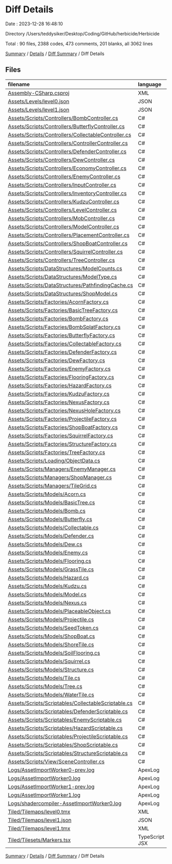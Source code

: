 # Diff Details

Date : 2023-12-28 16:48:10

Directory /Users/teddysiker/Desktop/Coding/GitHub/herbicide/Herbicide

Total : 90 files,  2388 codes, 473 comments, 201 blanks, all 3062 lines

[Summary](results.md) / [Details](details.md) / [Diff Summary](diff.md) / Diff Details

## Files
| filename | language | code | comment | blank | total |
| :--- | :--- | ---: | ---: | ---: | ---: |
| [Assembly-CSharp.csproj](/Assembly-CSharp.csproj) | XML | -1 | 0 | 0 | -1 |
| [Assets/Levels/level0.json](/Assets/Levels/level0.json) | JSON | -195 | 0 | 0 | -195 |
| [Assets/Levels/level1.json](/Assets/Levels/level1.json) | JSON | 297 | 0 | 0 | 297 |
| [Assets/Scripts/Controllers/BombController.cs](/Assets/Scripts/Controllers/BombController.cs) | C# | -1 | 0 | 0 | -1 |
| [Assets/Scripts/Controllers/ButterflyController.cs](/Assets/Scripts/Controllers/ButterflyController.cs) | C# | -8 | 0 | 0 | -8 |
| [Assets/Scripts/Controllers/CollectableController.cs](/Assets/Scripts/Controllers/CollectableController.cs) | C# | 34 | 41 | 12 | 87 |
| [Assets/Scripts/Controllers/ControllerController.cs](/Assets/Scripts/Controllers/ControllerController.cs) | C# | 56 | -3 | 6 | 59 |
| [Assets/Scripts/Controllers/DefenderController.cs](/Assets/Scripts/Controllers/DefenderController.cs) | C# | 2 | 0 | 1 | 3 |
| [Assets/Scripts/Controllers/DewController.cs](/Assets/Scripts/Controllers/DewController.cs) | C# | 7 | 0 | 2 | 9 |
| [Assets/Scripts/Controllers/EconomyController.cs](/Assets/Scripts/Controllers/EconomyController.cs) | C# | 9 | 7 | 2 | 18 |
| [Assets/Scripts/Controllers/EnemyController.cs](/Assets/Scripts/Controllers/EnemyController.cs) | C# | -4 | -15 | -10 | -29 |
| [Assets/Scripts/Controllers/InputController.cs](/Assets/Scripts/Controllers/InputController.cs) | C# | 4 | 4 | 1 | 9 |
| [Assets/Scripts/Controllers/InventoryController.cs](/Assets/Scripts/Controllers/InventoryController.cs) | C# | -7 | 7 | 0 | 0 |
| [Assets/Scripts/Controllers/KudzuController.cs](/Assets/Scripts/Controllers/KudzuController.cs) | C# | 147 | 65 | 37 | 249 |
| [Assets/Scripts/Controllers/LevelController.cs](/Assets/Scripts/Controllers/LevelController.cs) | C# | -4 | -7 | 2 | -9 |
| [Assets/Scripts/Controllers/MobController.cs](/Assets/Scripts/Controllers/MobController.cs) | C# | 20 | 17 | 5 | 42 |
| [Assets/Scripts/Controllers/ModelController.cs](/Assets/Scripts/Controllers/ModelController.cs) | C# | 13 | 34 | 8 | 55 |
| [Assets/Scripts/Controllers/PlacementController.cs](/Assets/Scripts/Controllers/PlacementController.cs) | C# | -6 | 1 | -1 | -6 |
| [Assets/Scripts/Controllers/ShopBoatController.cs](/Assets/Scripts/Controllers/ShopBoatController.cs) | C# | 75 | 22 | 20 | 117 |
| [Assets/Scripts/Controllers/SquirrelController.cs](/Assets/Scripts/Controllers/SquirrelController.cs) | C# | 6 | 7 | 2 | 15 |
| [Assets/Scripts/Controllers/TreeController.cs](/Assets/Scripts/Controllers/TreeController.cs) | C# | 2 | 0 | 1 | 3 |
| [Assets/Scripts/DataStructures/ModelCounts.cs](/Assets/Scripts/DataStructures/ModelCounts.cs) | C# | 23 | 26 | 6 | 55 |
| [Assets/Scripts/DataStructures/ModelType.cs](/Assets/Scripts/DataStructures/ModelType.cs) | C# | 1 | 0 | 0 | 1 |
| [Assets/Scripts/DataStructures/PathfindingCache.cs](/Assets/Scripts/DataStructures/PathfindingCache.cs) | C# | 47 | 44 | 14 | 105 |
| [Assets/Scripts/DataStructures/ShopModel.cs](/Assets/Scripts/DataStructures/ShopModel.cs) | C# | 0 | 0 | -1 | -1 |
| [Assets/Scripts/Factories/AcornFactory.cs](/Assets/Scripts/Factories/AcornFactory.cs) | C# | 26 | 35 | 12 | 73 |
| [Assets/Scripts/Factories/BasicTreeFactory.cs](/Assets/Scripts/Factories/BasicTreeFactory.cs) | C# | 26 | 35 | 11 | 72 |
| [Assets/Scripts/Factories/BombFactory.cs](/Assets/Scripts/Factories/BombFactory.cs) | C# | 29 | 42 | 13 | 84 |
| [Assets/Scripts/Factories/BombSplatFactory.cs](/Assets/Scripts/Factories/BombSplatFactory.cs) | C# | 26 | 35 | 11 | 72 |
| [Assets/Scripts/Factories/ButterflyFactory.cs](/Assets/Scripts/Factories/ButterflyFactory.cs) | C# | 35 | 55 | 17 | 107 |
| [Assets/Scripts/Factories/CollectableFactory.cs](/Assets/Scripts/Factories/CollectableFactory.cs) | C# | -27 | -19 | -7 | -53 |
| [Assets/Scripts/Factories/DefenderFactory.cs](/Assets/Scripts/Factories/DefenderFactory.cs) | C# | -64 | -62 | -26 | -152 |
| [Assets/Scripts/Factories/DewFactory.cs](/Assets/Scripts/Factories/DewFactory.cs) | C# | 26 | 35 | 11 | 72 |
| [Assets/Scripts/Factories/EnemyFactory.cs](/Assets/Scripts/Factories/EnemyFactory.cs) | C# | -81 | -44 | -17 | -142 |
| [Assets/Scripts/Factories/FlooringFactory.cs](/Assets/Scripts/Factories/FlooringFactory.cs) | C# | 0 | 0 | -1 | -1 |
| [Assets/Scripts/Factories/HazardFactory.cs](/Assets/Scripts/Factories/HazardFactory.cs) | C# | -26 | -18 | -6 | -50 |
| [Assets/Scripts/Factories/KudzuFactory.cs](/Assets/Scripts/Factories/KudzuFactory.cs) | C# | 146 | 160 | 52 | 358 |
| [Assets/Scripts/Factories/NexusFactory.cs](/Assets/Scripts/Factories/NexusFactory.cs) | C# | 25 | 30 | 11 | 66 |
| [Assets/Scripts/Factories/NexusHoleFactory.cs](/Assets/Scripts/Factories/NexusHoleFactory.cs) | C# | 26 | 32 | 11 | 69 |
| [Assets/Scripts/Factories/ProjectileFactory.cs](/Assets/Scripts/Factories/ProjectileFactory.cs) | C# | -34 | -23 | -8 | -65 |
| [Assets/Scripts/Factories/ShopBoatFactory.cs](/Assets/Scripts/Factories/ShopBoatFactory.cs) | C# | 29 | 43 | 13 | 85 |
| [Assets/Scripts/Factories/SquirrelFactory.cs](/Assets/Scripts/Factories/SquirrelFactory.cs) | C# | 72 | 69 | 23 | 164 |
| [Assets/Scripts/Factories/StructureFactory.cs](/Assets/Scripts/Factories/StructureFactory.cs) | C# | -32 | -24 | -11 | -67 |
| [Assets/Scripts/Factories/TreeFactory.cs](/Assets/Scripts/Factories/TreeFactory.cs) | C# | -41 | -43 | -17 | -101 |
| [Assets/Scripts/Loading/ObjectData.cs](/Assets/Scripts/Loading/ObjectData.cs) | C# | 21 | 11 | 4 | 36 |
| [Assets/Scripts/Managers/EnemyManager.cs](/Assets/Scripts/Managers/EnemyManager.cs) | C# | 17 | 9 | 4 | 30 |
| [Assets/Scripts/Managers/ShopManager.cs](/Assets/Scripts/Managers/ShopManager.cs) | C# | 51 | 31 | 13 | 95 |
| [Assets/Scripts/Managers/TileGrid.cs](/Assets/Scripts/Managers/TileGrid.cs) | C# | 71 | 3 | 11 | 85 |
| [Assets/Scripts/Models/Acorn.cs](/Assets/Scripts/Models/Acorn.cs) | C# | 3 | 17 | 4 | 24 |
| [Assets/Scripts/Models/BasicTree.cs](/Assets/Scripts/Models/BasicTree.cs) | C# | 6 | 15 | 3 | 24 |
| [Assets/Scripts/Models/Bomb.cs](/Assets/Scripts/Models/Bomb.cs) | C# | 3 | 17 | 4 | 24 |
| [Assets/Scripts/Models/Butterfly.cs](/Assets/Scripts/Models/Butterfly.cs) | C# | 6 | 12 | 3 | 21 |
| [Assets/Scripts/Models/Collectable.cs](/Assets/Scripts/Models/Collectable.cs) | C# | -5 | -5 | 0 | -10 |
| [Assets/Scripts/Models/Defender.cs](/Assets/Scripts/Models/Defender.cs) | C# | -15 | -9 | -3 | -27 |
| [Assets/Scripts/Models/Dew.cs](/Assets/Scripts/Models/Dew.cs) | C# | 3 | 17 | 4 | 24 |
| [Assets/Scripts/Models/Enemy.cs](/Assets/Scripts/Models/Enemy.cs) | C# | -1 | -3 | -1 | -5 |
| [Assets/Scripts/Models/Flooring.cs](/Assets/Scripts/Models/Flooring.cs) | C# | 4 | 5 | 1 | 10 |
| [Assets/Scripts/Models/GrassTile.cs](/Assets/Scripts/Models/GrassTile.cs) | C# | 1 | 3 | 2 | 6 |
| [Assets/Scripts/Models/Hazard.cs](/Assets/Scripts/Models/Hazard.cs) | C# | -1 | -3 | -1 | -5 |
| [Assets/Scripts/Models/Kudzu.cs](/Assets/Scripts/Models/Kudzu.cs) | C# | 0 | -4 | 0 | -4 |
| [Assets/Scripts/Models/Model.cs](/Assets/Scripts/Models/Model.cs) | C# | 4 | 14 | 4 | 22 |
| [Assets/Scripts/Models/Nexus.cs](/Assets/Scripts/Models/Nexus.cs) | C# | 1 | 3 | 0 | 4 |
| [Assets/Scripts/Models/PlaceableObject.cs](/Assets/Scripts/Models/PlaceableObject.cs) | C# | -2 | -8 | -2 | -12 |
| [Assets/Scripts/Models/Projectile.cs](/Assets/Scripts/Models/Projectile.cs) | C# | -9 | -15 | -3 | -27 |
| [Assets/Scripts/Models/SeedToken.cs](/Assets/Scripts/Models/SeedToken.cs) | C# | -16 | -21 | -5 | -42 |
| [Assets/Scripts/Models/ShopBoat.cs](/Assets/Scripts/Models/ShopBoat.cs) | C# | 32 | 87 | 12 | 131 |
| [Assets/Scripts/Models/ShoreTile.cs](/Assets/Scripts/Models/ShoreTile.cs) | C# | 1 | 3 | 1 | 5 |
| [Assets/Scripts/Models/SoilFlooring.cs](/Assets/Scripts/Models/SoilFlooring.cs) | C# | 1 | 3 | 1 | 5 |
| [Assets/Scripts/Models/Squirrel.cs](/Assets/Scripts/Models/Squirrel.cs) | C# | 6 | 15 | 4 | 25 |
| [Assets/Scripts/Models/Structure.cs](/Assets/Scripts/Models/Structure.cs) | C# | -1 | -3 | -1 | -5 |
| [Assets/Scripts/Models/Tile.cs](/Assets/Scripts/Models/Tile.cs) | C# | 4 | 5 | 1 | 10 |
| [Assets/Scripts/Models/Tree.cs](/Assets/Scripts/Models/Tree.cs) | C# | -23 | -32 | -8 | -63 |
| [Assets/Scripts/Models/WaterTile.cs](/Assets/Scripts/Models/WaterTile.cs) | C# | 1 | 3 | 1 | 5 |
| [Assets/Scripts/Scriptables/CollectableScriptable.cs](/Assets/Scripts/Scriptables/CollectableScriptable.cs) | C# | -18 | -18 | -6 | -42 |
| [Assets/Scripts/Scriptables/DefenderScriptable.cs](/Assets/Scripts/Scriptables/DefenderScriptable.cs) | C# | -89 | -66 | -21 | -176 |
| [Assets/Scripts/Scriptables/EnemyScriptable.cs](/Assets/Scripts/Scriptables/EnemyScriptable.cs) | C# | -234 | -177 | -50 | -461 |
| [Assets/Scripts/Scriptables/HazardScriptable.cs](/Assets/Scripts/Scriptables/HazardScriptable.cs) | C# | -18 | -18 | -5 | -41 |
| [Assets/Scripts/Scriptables/ProjectileScriptable.cs](/Assets/Scripts/Scriptables/ProjectileScriptable.cs) | C# | -21 | -25 | -11 | -57 |
| [Assets/Scripts/Scriptables/ShopScriptable.cs](/Assets/Scripts/Scriptables/ShopScriptable.cs) | C# | 9 | 21 | 6 | 36 |
| [Assets/Scripts/Scriptables/StructureScriptable.cs](/Assets/Scripts/Scriptables/StructureScriptable.cs) | C# | -19 | -18 | -6 | -43 |
| [Assets/Scripts/View/SceneController.cs](/Assets/Scripts/View/SceneController.cs) | C# | 9 | 16 | 6 | 31 |
| [Logs/AssetImportWorker0-prev.log](/Logs/AssetImportWorker0-prev.log) | ApexLog | -3,874 | 0 | -64 | -3,938 |
| [Logs/AssetImportWorker0.log](/Logs/AssetImportWorker0.log) | ApexLog | 4,420 | 0 | 81 | 4,501 |
| [Logs/AssetImportWorker1-prev.log](/Logs/AssetImportWorker1-prev.log) | ApexLog | -3,544 | 0 | -64 | -3,608 |
| [Logs/AssetImportWorker1.log](/Logs/AssetImportWorker1.log) | ApexLog | 4,512 | 0 | 81 | 4,593 |
| [Logs/shadercompiler-AssetImportWorker0.log](/Logs/shadercompiler-AssetImportWorker0.log) | ApexLog | 2 | 0 | 1 | 3 |
| [Tiled/Tilemaps/level0.tmx](/Tiled/Tilemaps/level0.tmx) | XML | -26 | 0 | 0 | -26 |
| [Tiled/Tilemaps/level1.json](/Tiled/Tilemaps/level1.json) | JSON | 316 | 0 | 0 | 316 |
| [Tiled/Tilemaps/level1.tmx](/Tiled/Tilemaps/level1.tmx) | XML | 116 | 0 | 1 | 117 |
| [Tiled/Tilesets/Markers.tsx](/Tiled/Tilesets/Markers.tsx) | TypeScript JSX | 6 | 0 | 0 | 6 |

[Summary](results.md) / [Details](details.md) / [Diff Summary](diff.md) / Diff Details